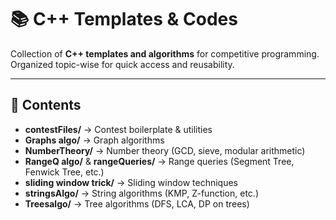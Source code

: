# 📚 C++ Templates & Codes

Collection of **C++ templates and algorithms** for competitive programming.  
Organized topic-wise for quick access and reusability.

---

## 📂 Contents
- **contestFiles/** → Contest boilerplate & utilities  
- **Graphs algo/** → Graph algorithms  
- **NumberTheory/** → Number theory (GCD, sieve, modular arithmetic)  
- **RangeQ algo/** & **rangeQueries/** → Range queries (Segment Tree, Fenwick Tree, etc.)  
- **sliding window trick/** → Sliding window techniques  
- **stringsAlgo/** → String algorithms (KMP, Z-function, etc.)  
- **Treesalgo/** → Tree algorithms (DFS, LCA, DP on trees)  

